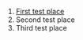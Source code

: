 <html>
  <head>
    <title> TESTSITE </title>
  </head>
  <body>
    <ol>
      <li> <a href="test.html"> First test place </a> </li>
      <li> Second test place </li>
      <li> Third test place </li>
    </ol>
  </body>
</html>
